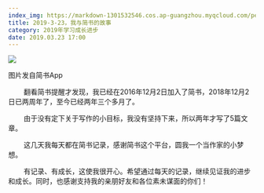 ```yaml
---
index_img: https://markdown-1301532546.cos.ap-guangzhou.myqcloud.com/peipei_blog/20210921143946.jpeg
title: 2019-3-23，我与简书的故事
category: 2019年学习成长进步
date: 2019.03.23 17:00
---
```


![](https://markdown-1301532546.cos.ap-guangzhou.myqcloud.com/peipei_blog/20210921143946.jpeg)  

图片发自简书App

        翻看简书提醒才发现，我已经在2016年12月2日加入了简书，2018年12月2日已两周年了，至今已经两年三个多月了。  

        由于没有定下关于写作的小目标，我没有坚持下来，所以两年才写了5篇文章。  

        这几天我每天都在简书记录，感谢简书这个平台，圆我一个当作家的小梦想。

        有记录、有成长，这使我很开心。希望通过每天的记录，继续见证我的进步和成长。同时，也感谢支持我的亲朋好友和各位素未谋面的你们！